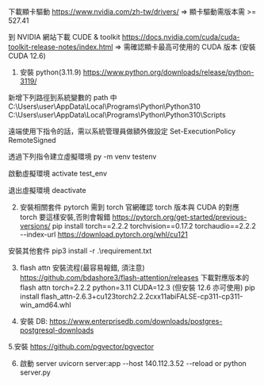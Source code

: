 下載顯卡驅動
https://www.nvidia.com/zh-tw/drivers/
=> 顯卡驅動需版本需 >= 527.41

到 NVIDIA 網站下載 CUDE & toolkit
https://docs.nvidia.com/cuda/cuda-toolkit-release-notes/index.html
=> 需確認顯卡最高可使用的 CUDA 版本 (安裝 CUDA 12.6)

1. 安裝 python(3.11.9)
https://www.python.org/downloads/release/python-3119/

新增下列路徑到系統變數的 path 中
C:\Users\user\AppData\Local\Programs\Python\Python310
C:\Users\user\AppData\Local\Programs\Python\Python310\Scripts

遠端使用下指令的話，需以系統管理員做額外做設定
Set-ExecutionPolicy RemoteSigned

透過下列指令建立虛擬環境
py -m venv testenv

啟動虛擬環境
activate test_env

退出虛擬環境
deactivate

2. 安裝相關套件
pytorch 需到 torch 官網確認 torch 版本與 CUDA 的對應
torch 要這樣安裝,否則會報錯
https://pytorch.org/get-started/previous-versions/
pip install torch==2.2.2 torchvision==0.17.2 torchaudio==2.2.2 --index-url https://download.pytorch.org/whl/cu121

安裝其他套件
pip3 install -r .\requirement.txt

3. flash attn 安裝流程(最容易報錯, 須注意)
https://github.com/bdashore3/flash-attention/releases
下載對應版本的 flash attn
torch=2.2.2
python=3.11
CUDA=12.3 (但安裝 12.6 亦可使用)
pip install flash_attn-2.6.3+cu123torch2.2.2cxx11abiFALSE-cp311-cp311-win_amd64.whl

4. 安裝 DB: https://www.enterprisedb.com/downloads/postgres-postgresql-downloads

5.安裝 https://github.com/pgvector/pgvector

6. 啟動 server
uvicorn server:app --host 140.112.3.52 --reload or python server.py
